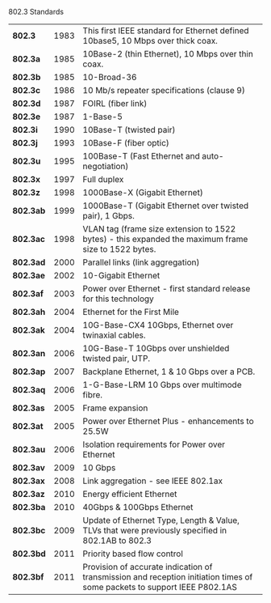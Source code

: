 802.3 Standards

|     |     |     |
| --- | --- | --- |
| **802.3** | 1983 | This first IEEE standard for Ethernet defined 10base5, 10 Mbps over thick coax. |
| **802.3a** | 1985 | 10Base-2 (thin Ethernet), 10 Mbps over thin coax. |
| **802.3b** | 1985 | 10-Broad-36 |
| **802.3c** | 1986 | 10 Mb/s repeater specifications (clause 9) |
| **802.3d** | 1987 | FOIRL (fiber link) |
| **802.3e** | 1987 | 1-Base-5 |
| **802.3i** | 1990 | 10Base-T (twisted pair) |
| **802.3j** | 1993 | 10Base-F (fiber optic) |
| **802.3u** | 1995 | 100Base-T (Fast Ethernet and auto-negotiation) |
| **802.3x** | 1997 | Full duplex |
| **802.3z** | 1998 | 1000Base-X (Gigabit Ethernet) |
| **802.3ab** | 1999 | 1000Base-T (Gigabit Ethernet over twisted pair), 1 Gbps. |
| **802.3ac** | 1998 | VLAN tag (frame size extension to 1522 bytes) - this expanded the maximum frame size to 1522 bytes. |
| **802.3ad** | 2000 | Parallel links (link aggregation) |
| **802.3ae** | 2002 | 10-Gigabit Ethernet |
| **802.3af** | 2003 | Power over Ethernet - first standard release for this technology |
| **802.3ah** | 2004 | Ethernet for the First Mile |
| **802.3ak** | 2004 | 10G-Base-CX4 10Gbps, Ethernet over twinaxial cables. |
| **802.3an** | 2006 | 10G-Base-T 10Gbps over unshielded twisted pair, UTP. |
| **802.3ap** | 2007 | Backplane Ethernet, 1 & 10 Gbps over a PCB. |
| **802.3aq** | 2006 | 1-G-Base-LRM 10 Gbps over multimode fibre. |
| **802.3as** | 2005 | Frame expansion |
| **802.3at** | 2005 | Power over Ethernet Plus - enhancements to 25.5W |
| **802.3au** | 2006 | Isolation requirements for Power over Ethernet |
| **802.3av** | 2009 | 10 Gbps |
| **802.3ax** | 2008 | Link aggregation - see IEEE 802.1ax |
| **802.3az** | 2010 | Energy efficient Ethernet |
| **802.3ba** | 2010 | 40Gbps & 100Gbps Ethernet |
| **802.3bc** | 2009 | Update of Ethernet Type, Length & Value, TLVs that were previously specified in 802.1AB to 802.3 |
| **802.3bd** | 2011 | Priority based flow control |
| **802.3bf** | 2011 | Provision of accurate indication of transmission and reception initiation times of some packets to support IEEE P802.1AS |